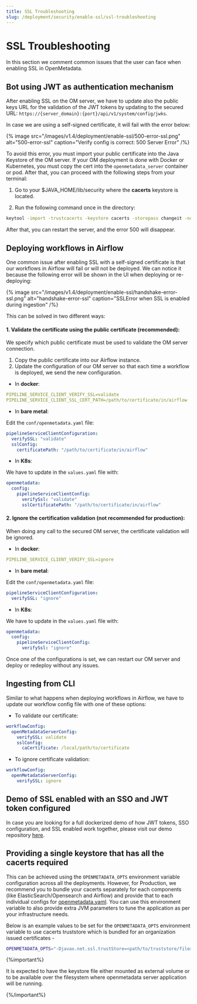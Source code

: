 ```yaml
---
title: SSL Troubleshooting
slug: /deployment/security/enable-ssl/ssl-troubleshooting
---
```


# SSL Troubleshooting

In this section we comment common issues that the user can face when enabling SSL in OpenMetadata.

## Bot using JWT as authentication mechanism

After enabling SSL on the OM server, we have to update also the public keys URL for the validation of the JWT tokens by 
updating to the secured URL: `https://{server_domain}:{port}/api/v1/system/config/jwks`.

In case we are using a self-signed certificate, it will fail with the error below:

{% image
src="/images/v1.4/deployment/enable-ssl/500-error-ssl.png"
alt="500-error-ssl"
caption="Verify config is correct: 500 Server Error"
 /%}

To avoid this error, you must import your public certificate into the Java Keystore of the OM server. If your OM 
deployment is done with Docker or Kubernetes, you must copy the cert into the `openmetadata_server` container or pod. 
After that, you can proceed with the following steps from your terminal:

1. Go to your $JAVA_HOME/lib/security where the **cacerts** keystore is located.

2. Run the following command once in the directory:

```bash
keytool -import -trustcacerts -keystore cacerts -storepass changeit -noprompt -alias localhost -file /path/to/public.cert
```

After that, you can restart the server, and the error 500 will disappear.

## Deploying workflows in Airflow

One common issue after enabling SSL with a self-signed certificate is that our workflows in Airflow will fail or will 
not be deployed. We can notice it because the following error will be shown in the UI when deploying or re-deploying:

{% image
src="/images/v1.4/deployment/enable-ssl/handshake-error-ssl.png"
alt="handshake-error-ssl"
caption="SSLError when SSL is enabled during ingestion"
 /%}

This can be solved in two different ways:

#### 1. Validate the certificate using the public certificate (recommended):

We specify which public certificate must be used to validate the OM server connection.

1. Copy the public certificate into our Airflow instance.
2. Update the configuration of our OM server so that each time a workflow is deployed, we send the new configuration.

- In **docker**:

```yaml
PIPELINE_SERVICE_CLIENT_VERIFY_SSL=validate
PIPELINE_SERVICE_CLIENT_SSL_CERT_PATH=/path/to/certificate/in/airflow
```

- In **bare metal**:

Edit the `conf/openmetadata.yaml` file:

```yaml
pipelineServiceClientConfiguration:
  verifySSL: "validate"
  sslConfig:
    certificatePath: "/path/to/certificate/in/airflow"
```

- In **K8s**:

We have to update in the `values.yaml` file with:

```yaml
openmetadata:
  config:
    pipelineServiceClientConfig:
      verifySsl: "validate"
      sslCertificatePath: "/path/to/certificate/in/airflow"
```

#### 2. Ignore the certification validation (not recommended for production):

When doing any call to the secured OM server, the certificate validation will be ignored.

- In **docker**:

```yaml
PIPELINE_SERVICE_CLIENT_VERIFY_SSL=ignore
```

- In **bare metal**:

Edit the `conf/openmetadata.yaml` file:

```yaml
pipelineServiceClientConfiguration:
  verifySSL: "ignore"
```

- In **K8s**:

We have to update in the `values.yaml` file with:

```yaml
openmetadata:
  config:
    pipelineServiceClientConfig:
      verifySsl: "ignore"
```

Once one of the configurations is set, we can restart our OM server and deploy or redeploy without any issues.

## Ingesting from CLI

Similar to what happens when deploying workflows in Airflow, we have to update our workflow config file with one of 
these options:

- To validate our certificate:

```yaml
workflowConfig:
  openMetadataServerConfig:
    verifySSL: validate
    sslConfig:
      caCertificate: /local/path/to/certificate
```

- To ignore certificate validation:

```yaml
workflowConfig:
  openMetadataServerConfig:
    verifySSL: ignore
```

## Demo of SSL enabled with an SSO and JWT token configured 

In case you are looking for a full dockerized demo of how JWT tokens, SSO configuration, and SSL enabled work together,
please visit our demo repository [here](https://github.com/open-metadata/openmetadata-demo/tree/main/sso-with-ssl).

## Providing a single keystore that has all the cacerts required

This can be achieved using the `OPENMETADATA_OPTS` environment variable configuration across all the deployments.
However, for Production, we recommend you to bundle your cacerts separately for each components (like ElasticSearch/Opensearch and Airflow) and provide that to each individual configs for [openmetadata.yaml](https://github.com/open-metadata/OpenMetadata/blob/main/conf/openmetadata.yaml). 
You can use this environment variable to also provide extra JVM parameters to tune the application as per your infrastructure needs.

Below is an example values to be set for the `OPENMETADATA_OPTS` environment variable to use cacerts truststore which is bundled for an organization issued certificates -

```bash
OPENMETADATA_OPTS="-Djavax.net.ssl.trustStore=<path/to/truststore/file> -Djavax.net.ssl.trustStorePassword=<TRUSTSTORE_PASSWORD>"
```

{%important%}

It is expected to have the keystore file either mounted as external volume or to be available over the filesystem where openmetadata server application will be running.

{%/important%}
